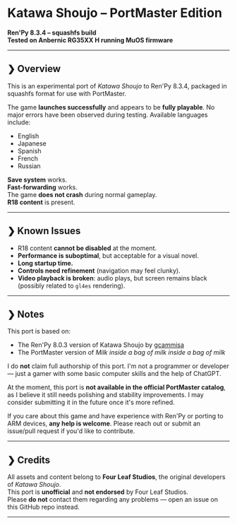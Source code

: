 # Katawa Shoujo – PortMaster Edition

**Ren'Py 8.3.4 – squashfs build**  
**Tested on Anbernic RG35XX H running MuOS firmware**

---

## ❯ Overview

This is an experimental port of *Katawa Shoujo* to Ren'Py 8.3.4, packaged in squashfs format for use with PortMaster.

The game **launches successfully** and appears to be **fully playable**. No major errors have been observed during testing. Available languages include:  
- English  
- Japanese  
- Spanish  
- French  
- Russian  

**Save system** works.  
**Fast-forwarding** works.  
The game **does not crash** during normal gameplay.  
**R18 content** is present.

---

## ❯ Known Issues

- R18 content **cannot be disabled** at the moment.  
- **Performance is suboptimal**, but acceptable for a visual novel.  
- **Long startup time.**  
- **Controls need refinement** (navigation may feel clunky).  
- **Video playback is broken**: audio plays, but screen remains black (possibly related to `gl4es` rendering).

---

## ❯ Notes

This port is based on:  
- The Ren'Py 8.0.3 version of Katawa Shoujo by [gcammisa](https://github.com/gcammisa/KatawaShoujo-RenPy8)  
- The PortMaster version of *Milk inside a bag of milk inside a bag of milk*

I do **not** claim full authorship of this port. I'm not a programmer or developer — just a gamer with some basic computer skills and the help of ChatGPT.

At the moment, this port is **not available in the official PortMaster catalog**, as I believe it still needs polishing and stability improvements. I may consider submitting it in the future once it's more refined.

If you care about this game and have experience with Ren'Py or porting to ARM devices, **any help is welcome**. Please reach out or submit an issue/pull request if you'd like to contribute.

---

## ❯ Credits

All assets and content belong to **Four Leaf Studios**, the original developers of *Katawa Shoujo*.  
This port is **unofficial** and **not endorsed** by Four Leaf Studios.  
Please **do not** contact them regarding any problems — open an issue on this GitHub repo instead.

---
